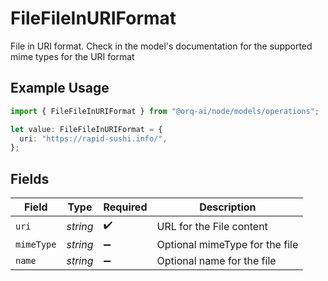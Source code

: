 # FileFileInURIFormat

File in URI format. Check in the model's documentation for the supported mime types for the URI format

## Example Usage

```typescript
import { FileFileInURIFormat } from "@orq-ai/node/models/operations";

let value: FileFileInURIFormat = {
  uri: "https://rapid-sushi.info/",
};
```

## Fields

| Field                          | Type                           | Required                       | Description                    |
| ------------------------------ | ------------------------------ | ------------------------------ | ------------------------------ |
| `uri`                          | *string*                       | :heavy_check_mark:             | URL for the File content       |
| `mimeType`                     | *string*                       | :heavy_minus_sign:             | Optional mimeType for the file |
| `name`                         | *string*                       | :heavy_minus_sign:             | Optional name for the file     |